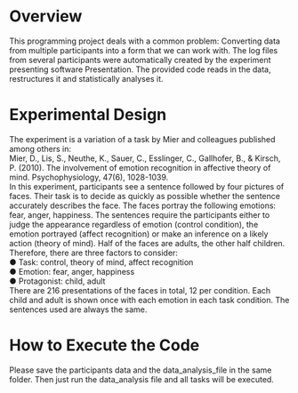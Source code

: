 # Overview
This programming project deals with a common problem: Converting data from multiple
participants into a form that we can work with. The log files from several participants were automatically created by the experiment presenting software Presentation. The provided code reads in the data, restructures it and statistically analyses it.

# Experimental Design
The experiment is a variation of a task by Mier and colleagues published among others in:\
Mier, D., Lis, S., Neuthe, K., Sauer, C., Esslinger, C., Gallhofer, B., & Kirsch, P. (2010). The
involvement of emotion recognition in affective theory of mind. Psychophysiology, 47(6),
1028-1039.\
In this experiment, participants see a sentence followed by four pictures of faces. Their
task is to decide as quickly as possible whether the sentence accurately describes the face.
The faces portray the following emotions: fear, anger, happiness. The sentences require
the participants either to judge the appearance regardless of emotion (control condition),
the emotion portrayed (affect recognition) or make an inference on a likely action (theory
of mind). Half of the faces are adults, the other half children. Therefore, there are three
factors to consider:\
● Task: control, theory of mind, affect recognition\
● Emotion: fear, anger, happiness\
● Protagonist: child, adult\
There are 216 presentations of the faces in total, 12 per condition. Each child and adult is
shown once with each emotion in each task condition. The sentences used are always the
same.

# How to Execute the Code
Please save the participants data and the data_analysis_file in the same folder. Then just run the data_analysis file and all tasks will be executed.

